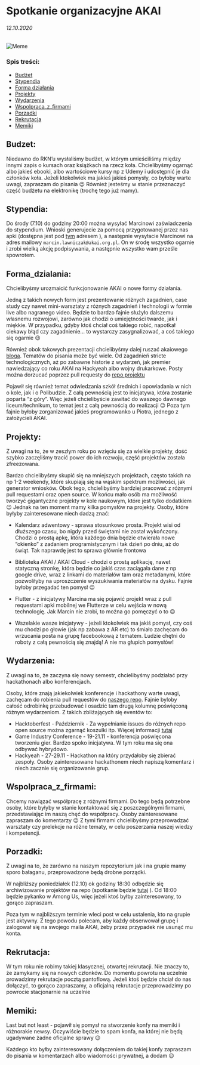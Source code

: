 # Spotkanie organizacyjne AKAI 
###### 12.10.2020
![Meme](https://scontent.fpoz2-1.fna.fbcdn.net/v/t1.0-9/120841811_3329511453834806_8743877504494821982_n.jpg)

### Spis treści:
- [Budżet](#Budzet:)
- [Stypendia](#Stypendia:)
- [Forma działania](#Forma_dzialania:)
- [Projekty](#Projekty:)
- [Wydarzenia](#Wydarzenia:)
- [Wspolpraca_z_firmami](#Wspolpraca_z_firmami:)
- [Porzadki](#Porzadki:)
- [Rekrutacja](#Rekrutacja:)
- [Memiki](#Memiki:)

## Budzet:
Niedawno do RKN’u wysłaliśmy budżet, w którym umieściliśmy między innymi zapis o kursach oraz książkach na rzecz koła. Chcielibyśmy ogarnąć albo jakieś ebooki, albo wartościowe kursy np z Udemy i udostępnić je dla członków koła. Jeżeli ktokolwiek ma jakieś jakieś pomysły, co byłoby warte uwagi, zapraszam do pisania 😉 Również jesteśmy w stanie przeznaczyć część budżetu na elektronikę (trochę tego już mamy).

## Stypendia:
Do środy (7.10) do godziny 20:00 można wysyłać Marcinowi zaświadczenia do stypendium. Wnioski generujecie za pomocą przygotowanej przez nas apki (dostępna jest pod [tym](https://tiny.pl/7lffd) adresem ), a następnie wysyłacie Marcinowi na adres mailowy `marcin.lawniczak@akai.org.pl`. On w środę wszystko ogarnie i zrobi wielką akcję podpisywania, a następnie wszystko wam prześle spowrotem.

## Forma_dzialania:
Chcielibyśmy urozmaicić funkcjonowanie AKAI o nowe formy działania.

Jedną z takich nowych form jest prezentowanie różnych zagadnień, case study czy nawet mini-warsztaty z różnych zagadnień i technologii w formie live albo nagranego video. Będzie to bardzo fajnie służyło dalszemu własnemu rozwojowi, zarówno jak chodzi o umiejętności twarde, jak i miękkie. W przypadku, gdyby ktoś chciał coś takiego robić, napotkał ciekawy błąd czy zagadnienie... to wystarczy zasygnalizować, a coś takiego się ogarnie 😉

Również obok takowych prezentacji chcielibyśmy dalej ruszać akaiowego [bloga](https://blog.akai.org.pl/). Tematów do pisania może być wiele. Od zagadnień stricte technologicznych, aż po zabawne historie z wydarzeń, jak premier nawiedzający co roku AKAI na Hackyeah albo wojny drukarkowe. Posty można dorzucać poprzez pull requesty do [repo projektu](https://github.com/akai-org/blog)

Pojawił się również temat odwiedzania szkół średnich i opowiadania w nich o kole, jak i o Polibudzie. Z całą pewnością jest to inicjatywa, która zostanie poparta “z góry”. Więc jeżeli chcielibyście zawitać do waszego dawnego liceum/technikum, to temat jest z całą pewnością do realizacji 😉
Poza tym fajnie byłoby zorganizować jakieś programowanko u Piotra, jednego z założycieli AKAI.

## Projekty:
Z uwagi na to, że w zeszłym roku po wzięciu się za wielkie projekty, dość szybko zaczęliśmy tracić power do ich rozwoju, część projektów została zfreezowana.

Bardzo chcielibyśmy skupić się na mniejszych projektach, często takich na np 1-2 weekendy, które skupiają się na wąskim spektrum możliwości, jak generator wniosków. Obok tego, chcielibyśmy bardziej pracować z różnymi pull requestami oraz open source. W końcu mało osób ma możliwość tworzyć gigantyczne projekty w kole naukowym, które jest tylko dodatkiem 😉
Jednak na ten moment mamy kilka pomysłów na projekty. Osoby, które byłyby zainteresowane niech dadzą znać:

- Kalendarz adwentowy - sprawa stosunkowo prosta. Projekt wisi od dłuższego czasu, bo nigdy przed świętami nie został wykończony. Chodzi o prostą apkę, która każdego dnia będzie otwierała nowe “okienko” z zadaniem programistycznym i tak dzień po dniu, aż do świąt. Tak naprawdę jest to sprawa głównie frontowa

- Biblioteka AKAI / AKAI Cloud - chodzi o prostą aplikację, nawet statyczną stronkę, która będzie co jakiś czas zaciągała dane z np google drive, wraz z linkami do materiałów tam oraz metadanymi, które pozwoliłyby na uproszczenie wyszukiwania materiałów na dysku. Fajnie byłoby przegadać ten pomysł 😉

- Flutter - z inicjatywy Marcina ma się pojawić projekt wraz z pull requestami apki mobilnej we Flutterze w celu wejścia w nową technologię. Jak Marcin nie zrobi, to można go pomęczyć o to 😉

- Wszelakie wasze inicjatywy - jeżeli ktokolwiek ma jakiś pomysł, czy coś mu chodzi po głowie (jak np zabawa z AR etc) to śmiało zachęcam do wrzucania posta na grupę facebookową z tematem. Ludzie chętni do roboty z całą pewnością się znajdą! A nie ma głupich pomysłów!

## Wydarzenia:
Z uwagi na to, że zaczyna się nowy semestr, chcielibyśmy podziałać przy hackathonach albo konferencjach.

Osoby, które znają jakiekolwiek konferencje i hackathony warte uwagi, zachęcam do robienia pull requestów do [naszego repo](https://github.com/akai-org/hackathons). Fajnie byloby całość odrobinkę przebudować i osadzić tam drugą kolumnę poświęconą różnym wydarzeniom.
Z takich zbliżających się eventów to:

- Hacktoberfest - Październik - Za wypełnianie issues do różnych repo open source można zgarnąć koszulki itp. Więcej informacji [tutaj](https://hacktoberfest.digitalocean.com/)
- Game Industry Conference - 19-21.11 - konferencja poświęcona tworzeniu gier. Bardzo spoko inicjatywa. W tym roku ma się ona odbywać hybrydowo.
- Hackyeah - 27-29.11 - Hackathon na który przydałoby się zbierać zespoły. Osoby zainteresowane hackathonem niech napiszą komentarz i niech zacznie się organizowanie grup.

## Wspolpraca_z_firmami:
Chcemy nawiązać współpracę z różnymi firmami. Do tego będą potrzebne osoby, które byłyby w stanie kontaktować się z poszczególnymi firmami, przedstawiając im naszą chęć do współpracy. Osoby zainteresowane zapraszam do komentarzy 😉
Z tymi firmami chcielibyśmy przeprowadzać warsztaty czy prelekcje na różne tematy, w celu poszerzania naszej wiedzy i kompetencji.

## Porzadki:
Z uwagi na to, że zarówno na naszym repozytorium jak i na grupie mamy sporo bałaganu, przeprowadzone będą drobne porządki.

W najbliższy poniedziałek (12.10) ok godziny 18:30 odbędzie się archiwizowanie projektów na repo (spotkanie będzie [tutaj](https://www.meet.google.com/rfi-agtd-tep) ). Od 18:00 będzie pykanko w Among Us, więc jeżeli ktoś byłby zainteresowany, to gorąco zapraszam.

Poza tym w najbliższym terminie wleci post w celu ustalenia, kto na grupie jest aktywny. Z tego powodu polecam, aby każdy obserwował grupę i zalogował się na swojego maila AKAI, żeby przez przypadek nie usunąć mu konta.

## Rekrutacja:
W tym roku nie robimy takiej klasycznej, otwartej rekrutacji. Nie znaczy to, że zamykamy się na nowych członków. Do momentu powrotu na uczelnie prowadzimy rekrutacje pocztą pantoflową. Jeżeli ktoś będzie chciał do nas dołączyć, to gorąco zapraszamy, a oficjalną rekrutacje przeprowadzimy po powrocie stacjonarnie na uczelnie

## Memiki:
Last but not least - pojawił się pomysł na stworzenie konfy na memiki i różnorakie newsy. Oczywiście będzie to spam konfa, na której nie będą ugadywane żadne oficjalne sprawy 😉

Każdego kto byłby zainteresowany dołączeniem do takiej konfy zapraszam do pisania w komentarzach albo wiadomości prywatnej, a dodam 😉
